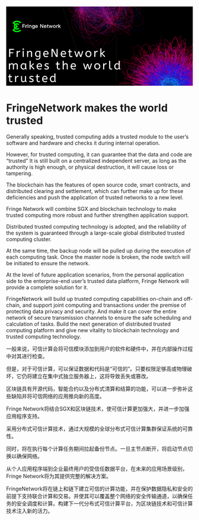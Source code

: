 ![a](https://github.com/redsniperlily/fringenetwork.github.io/blob/master/resource/fringe%20network透明.png)
# FringeNetwork makes the world trusted
Generally speaking, trusted computing adds a trusted module to the user’s software and hardware and checks it during internal operation.

However, for trusted computing, it can guarantee that the data and code are “trusted” It is still built on a centralized independent server, as long as the authority is high enough, or physical destruction, it will cause loss or tampering.

The blockchain has the features of open source code, smart contracts, and distributed clearing and settlement, which can further make up for these deficiencies and push the application of trusted networks to a new level.

Fringe Network will combine SGX and blockchain technology to make trusted computing more robust and further strengthen application support.

Distributed trusted computing technology is adopted, and the reliability of the system is guaranteed through a large-scale global distributed trusted computing cluster.

At the same time, the backup node will be pulled up during the execution of each computing task. Once the master node is broken, the node switch will be initiated to ensure the network.

At the level of future application scenarios, from the personal application side to the enterprise-end user’s trusted data platform, Fringe Network will provide a complete solution for it.

FringeNetwork will build up trusted computing capabilities on-chain and off-chain, and support joint computing and transactions under the premise of protecting data privacy and security. And make it can cover the entire network of secure transmission channels to ensure the safe scheduling and calculation of tasks. Build the next generation of distributed trusted computing platform and give new vitality to blockchain technology and trusted computing technology.


一般来说，可信计算会将可信模块添加到用户的软件和硬件中，并在内部操作过程中对其进行检查。

但是，对于可信计算，可以保证数据和代码是“可信的”。只要权限足够高或物理破坏，它仍将建立在集中式独立服务器上，这将导致丢失或篡改。

区块链具有开源代码，智能合约以及分布式清算和结算的功能，可以进一步弥补这些缺陷并将可信网络的应用推向新的高度。

Fringe Network将结合SGX和区块链技术，使可信计算更加强大，并进一步加强应用程序支持。

采用分布式可信计算技术，通过大规模的全球分布式可信计算集群保证系统的可靠性。

同时，将在执行每个计算任务期间拉起备份节点。一旦主节点断开，将启动节点切换以确保网络。

从个人应用程序端到企业最终用户的受信任数据平台，在未来的应用场景级别，Fringe Network将为其提供完整的解决方案。

FringeNetwork将在链上和链下建立可信的计算功能，并在保护数据隐私和安全的前提下支持联合计算和交易。并使其可以覆盖整个网络的安全传输通道，以确保任务的安全调度和计算。构建下一代分布式可信计算平台，为区块链技术和可信计算技术注入新的活力。

